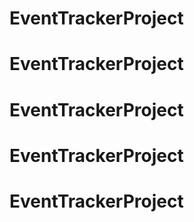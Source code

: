 # EventTrackerProject
# EventTrackerProject
# EventTrackerProject
# EventTrackerProject
# EventTrackerProject
